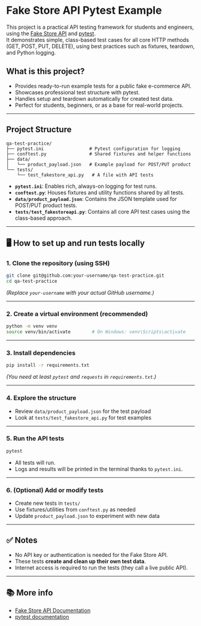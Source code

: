 # Fake Store API Pytest Example

This project is a practical API testing framework for students and engineers, using the [Fake Store API](https://fakestoreapi.com/docs) and [pytest](https://pytest.org/).  
It demonstrates simple, class-based test cases for all core HTTP methods (GET, POST, PUT, DELETE), using best practices such as fixtures, teardown, and Python logging.

## What is this project?

- Provides ready-to-run example tests for a public fake e-commerce API.
- Showcases professional test structure with pytest.
- Handles setup and teardown automatically for created test data.
- Perfect for students, beginners, or as a base for real-world projects.

---

## Project Structure

```
qa-test-practice/
├── pytest.ini                 # Pytest configuration for logging
├── conftest.py                # Shared fixtures and helper functions
├── data/
│   └── product_payload.json   # Example payload for POST/PUT product
└── tests/
    └── test_fakestore_api.py   # A file with API tests
```

- **`pytest.ini`**: Enables rich, always-on logging for test runs.
- **`conftest.py`**: Houses fixtures and utility functions shared by all tests.
- **`data/product_payload.json`**: Contains the JSON template used for POST/PUT product tests.
- **`tests/test_fakestoreapi.py`**: Contains all core API test cases using the class-based approach.

---

## 🖥 How to set up and run tests locally

### 1. Clone the repository (using SSH)

```bash
git clone git@github.com:your-username/qa-test-practice.git
cd qa-test-practice
```
*(Replace `your-username` with your actual GitHub username.)*

---

### 2. Create a virtual environment (recommended)

```bash
python -m venv venv
source venv/bin/activate        # On Windows: venv\Scripts\activate
```

---

### 3. Install dependencies

```bash
pip install -r requirements.txt
```
*(You need at least `pytest` and `requests` in `requirements.txt`.)*

---

### 4. Explore the structure

- Review `data/product_payload.json` for the test payload
- Look at `tests/test_fakestore_api.py` for test examples

---

### 5. Run the API tests

```bash
pytest
```
- All tests will run.
- Logs and results will be printed in the terminal thanks to `pytest.ini`.

---

### 6. (Optional) Add or modify tests

- Create new tests in `tests/`
- Use fixtures/utilities from `conftest.py` as needed
- Update `product_payload.json` to experiment with new data

---

## ✅ Notes

- No API key or authentication is needed for the Fake Store API.
- These tests **create and clean up their own test data**.
- Internet access is required to run the tests (they call a live public API).

---

## 📚 More info

- [Fake Store API Documentation](https://fakestoreapi.com/docs)
- [pytest documentation](https://docs.pytest.org/)